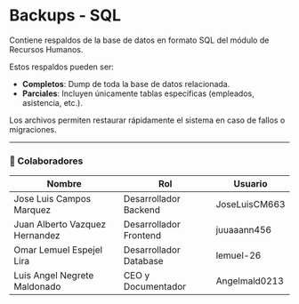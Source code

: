 # Backups - SQL

Contiene respaldos de la base de datos en formato SQL del módulo de Recursos Humanos.

Estos respaldos pueden ser:
- **Completos**: Dump de toda la base de datos relacionada.
- **Parciales**: Incluyen únicamente tablas específicas (empleados, asistencia, etc.).

Los archivos permiten restaurar rápidamente el sistema en caso de fallos o migraciones.

---

### 👥 Colaboradores

| Nombre                        | Rol                          | Usuario               |  
|-------------------------------|------------------------------|-----------------------|  
| Jose Luis Campos Marquez      | Desarrollador Backend        | JoseLuisCM663         |  
| Juan Alberto Vazquez Hernandez | Desarrollador Frontend       | juuaaann456           |  
| Omar Lemuel Espejel Lira       | Desarrollador Database       | lemuel-26             |  
| Luis Angel Negrete Maldonado   | CEO y Documentador           | Angelmald0213         |  
